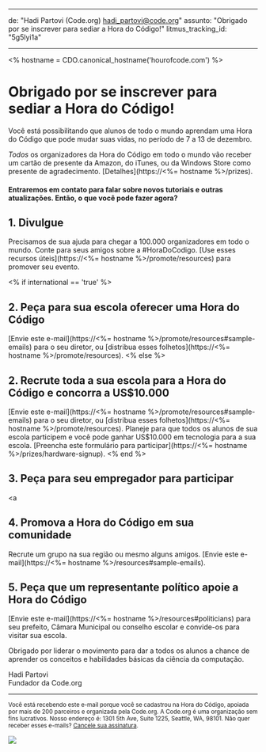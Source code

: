 * * *

de: "Hadi Partovi (Code.org) [&#104;&#x61;&#x64;&#105;&#x5f;&#112;&#x61;&#x72;&#116;&#x6f;&#118;&#x69;&#x40;&#99;&#x6f;&#100;&#x65;&#x2e;&#111;&#x72;&#103;](&#109;&#x61;&#105;&#x6c;&#x74;&#111;&#x3a;&#104;&#x61;&#x64;&#105;&#x5f;&#112;&#x61;&#x72;&#116;&#x6f;&#118;&#x69;&#x40;&#99;&#x6f;&#100;&#x65;&#x2e;&#111;&#x72;&#103;)" assunto: "Obrigado por se inscrever para sediar a Hora do Código!" litmus_tracking_id: "5g5lyi1a"

* * *

<% hostname = CDO.canonical_hostname('hourofcode.com') %>

# Obrigado por se inscrever para sediar a Hora do Código!

Você está possibilitando que alunos de todo o mundo aprendam uma Hora do Código que pode mudar suas vidas, no período de 7 a 13 de dezembro.

*Todos* os organizadores da Hora do Código em todo o mundo vão receber um cartão de presente da Amazon, do iTunes, ou da Windows Store como presente de agradecimento. [Detalhes](https://<%= hostname %>/prizes).

#### Entraremos em contato para falar sobre novos tutoriais e outras atualizações. Então, o que você pode fazer agora?

## 1. Divulgue

Precisamos de sua ajuda para chegar a 100.000 organizadores em todo o mundo. Conte para seus amigos sobre a #HoraDoCodigo. [Use esses recursos úteis](https://<%= hostname %>/promote/resources) para promover seu evento.

<% if international == 'true' %>

## 2. Peça para sua escola oferecer uma Hora do Código

[Envie este e-mail](https://<%= hostname %>/promote/resources#sample-emails) para o seu diretor, ou [distribua esses folhetos](https://<%= hostname %>/promote/resources). <% else %>

## 2. Recrute toda a sua escola para a Hora do Código e concorra a US$10.000

[Envie este e-mail](https://<%= hostname %>/promote/resources#sample-emails) para o seu diretor, ou [distribua esses folhetos](https://<%= hostname %>/promote/resources). Planeje para que todos os alunos de sua escola participem e você pode ganhar US$10.000 em tecnologia para a sua escola. [Preencha este formulário para participar](https://<%= hostname %>/prizes/hardware-signup). <% end %>

## 3. Peça para seu empregador para participar

<a

## 4. Promova a Hora do Código em sua comunidade

Recrute um grupo na sua região ou mesmo alguns amigos. [Envie este e-mail](https://<%= hostname %>/resources#sample-emails).

## 5. Peça que um representante político apoie a Hora do Código

[Envie este e-mail](https://<%= hostname %>/resources#politicians) para seu prefeito, Câmara Municipal ou conselho escolar e convide-os para visitar sua escola.

Obrigado por liderar o movimento para dar a todos os alunos a chance de aprender os conceitos e habilidades básicas da ciência da computação.

Hadi Partovi  
Fundador da Code.org

* * *

<small> Você está recebendo este e-mail porque você se cadastrou na Hora do Código, apoiada por mais de 200 parceiros e organizada pela Code.org. A Code.org é uma organização sem fins lucrativos. Nosso endereço é: 1301 5th Ave, Suite 1225, Seattle, WA, 98101. Não quer receber esses e-mails? <a href="%= unsubscribe_link %">Cancele sua assinatura</a>. </small>

![](<%= tracking_pixel %>)